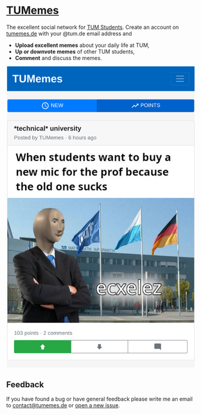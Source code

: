 # [TUMemes](https://tumemes.de)

The excellent social network for [TUM Students](https://tum.de).
Create an account on [tumemes.de](https://www.tumemes.de) with your @tum.de email address and
* **Upload excellent memes** about your daily life at TUM,
* **Up or downvote memes** of other TUM students,
* **Comment** and discuss the memes.

<p align="center">
<img src="https://raw.githubusercontent.com/leonwind/tumemes/media/tumemes_preview.png" width="500" alt={"TUMemes Preview}/>
</p>

## Feedback
If you have found a bug or have general feedback please write me an email to [contact@tumemes.de](mailto:contact@tumemes.de) or [open a new issue](https://github.com/leonwind/tumemes/issues/new).
